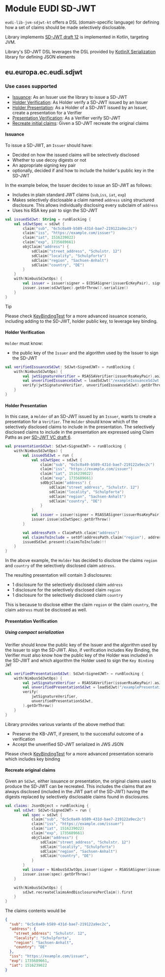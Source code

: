 # Module EUDI SD-JWT

`eudi-lib-jvm-sdjwt-kt` offers a DSL (domain-specific language) for defining how a set of claims should be made selectively
disclosable.

Library implements [SD-JWT draft 12](https://www.ietf.org/archive/id/draft-ietf-oauth-selective-disclosure-jwt-12.html)
is implemented in Kotlin, targeting JVM.

Library's SD-JWT DSL leverages the DSL provided by
[KotlinX Serialization](https://github.com/Kotlin/kotlinx.serialization) library for defining JSON elements

## eu.europa.ec.eudi.sdjwt

### Use cases supported

- [Issuance](#issuance): As an Issuer use the library to issue a SD-JWT
- [Holder Verification](#holder-verification): As Holder verify a SD-JWT issued by an Issuer
- [Holder Presentation](#holder-presentation): As a Holder of a SD-JWT issued by an Issuer, create a presentation for a Verifier
- [Presentation Verification](#presentation-verification): As a Verifier verify SD-JWT
- [Recreate initial claims](#recreate-original-claims): Given a SD-JWT recreate the original claims

#### Issuance

To issue a SD-JWT, an `Issuer` should have:

- Decided on how the issued claims will be selectively disclosed
- Whether to use decoy digests or not
- An appropriate signing key pair
- optionally, decided if and how to include the holder's public key in the SD-JWT

In the example below, the Issuer decides to issue an SD-JWT as follows:

- Includes in plain standard JWT claims (`sub`,`iss`, `iat`, `exp`)
- Makes selectively disclosable a claim named `address` using structured disclosure. This allows individually
  disclosing every subclaim of `address`
- Uses his RSA key pair to sign the SD-JWT

```kotlin
val issuedSdJwt: String = runBlocking {
    val sdJwtSpec = sdJwt {
        claim("sub", "6c5c0a49-b589-431d-bae7-219122a9ec2c")
        claim("iss", "https://example.com/issuer")
        claim("iat", 1516239022)
        claim("exp", 1735689661)
        objClaim("address") {
            sdClaim("street_address", "Schulstr. 12")
            sdClaim("locality", "Schulpforta")
            sdClaim("region", "Sachsen-Anhalt")
            sdClaim("country", "DE")
        }
    }
    with(NimbusSdJwtOps) {
        val issuer = issuer(signer = ECDSASigner(issuerEcKeyPair), signAlgorithm = JWSAlgorithm.ES256)
        issuer.issue(sdJwtSpec).getOrThrow().serialize()
    }
}
```

> [!TIP]
> Please check [KeyBindingTest](src/test/kotlin/eu/europa/ec/eudi/sdjwt/KeyBindingTest.kt) for a more advanced
> issuance scenario, including adding to the SD-JWT, holder public key, to leverage key binding.

#### Holder Verification

`Holder` must know:

- the public key of the `Issuer` and the algorithm used by the Issuer to sign the SD-JWT

```kotlin
val verifiedIssuanceSdJwt: SdJwt<SignedJWT> = runBlocking {
    with(NimbusSdJwtOps) {
        val jwtSignatureVerifier = RSASSAVerifier(issuerRsaKeyPair).asJwtVerifier()
        val unverifiedIssuanceSdJwt = loadSdJwt("/exampleIssuanceSdJwt.txt")
        verify(jwtSignatureVerifier, unverifiedIssuanceSdJwt).getOrThrow()
    }
}
```

#### Holder Presentation

In this case, a `Holder` of an SD-JWT issued by an `Issuer`, wants to create a presentation for a `Verifier`.
The `Holder` should know which of the selectively disclosed claims to include in the presentation.
The selectively disclosed claims to include in the presentation are expressed using Claim Paths as per
[SD-JWT VC draft 6](https://www.ietf.org/archive/id/draft-ietf-oauth-sd-jwt-vc-06.html#name-claim-path).

```kotlin
val presentationSdJwt: SdJwt<SignedJWT> = runBlocking {
    with(NimbusSdJwtOps) {
        val issuedSdJwt = run {
            val sdJwtSpec = sdJwt {
                claim("sub", "6c5c0a49-b589-431d-bae7-219122a9ec2c")
                claim("iss", "https://example.com/issuer")
                claim("iat", 1516239022)
                claim("exp", 1735689661)
                sdObjClaim("address") {
                    sdClaim("street_address", "Schulstr. 12")
                    sdClaim("locality", "Schulpforta")
                    sdClaim("region", "Sachsen-Anhalt")
                    sdClaim("country", "DE")
                }
            }
            val issuer = issuer(signer = RSASSASigner(issuerRsaKeyPair), signAlgorithm = JWSAlgorithm.RS256)
            issuer.issue(sdJwtSpec).getOrThrow()
        }

        val addressPath = ClaimPath.claim("address")
        val claimsToInclude = setOf(addressPath.claim("region"), addressPath.claim("country"))
        issuedSdJwt.present(claimsToInclude)!!
    }
}
```

In the above example, the `Holder` has decided to disclose the claims `region` and `country` of the selectively
disclosed claim `address`.

The resulting presentation will contain 3 disclosures:
* 1 disclosure for the selectively disclosed claim `address`
* 1 disclosure for the selectively disclosed claim `region`
* 1 disclosure for the selectively disclosed claim `country`

This is because to disclose either the claim `region` or the claim `country`, the claim `address` must be
disclosed as well.

#### Presentation Verification

##### Using compact serialization

Verifier should know the public key of the Issuer and the algorithm used by the Issuer
to sign the SD-JWT. Also, if verification includes Key Binding, the Verifier must also
know how the public key of the Holder was included in the SD-JWT and which algorithm
the Holder used to sign the `Key Binding JWT`

```kotlin
val verifiedPresentationSdJwt: SdJwt<SignedJWT> = runBlocking {
    with(NimbusSdJwtOps) {
        val jwtSignatureVerifier = RSASSAVerifier(issuerRsaKeyPair).asJwtVerifier()
        val unverifiedPresentationSdJwt = loadSdJwt("/examplePresentationSdJwt.txt")
        verify(
            jwtSignatureVerifier,
            unverifiedPresentationSdJwt,
        ).getOrThrow()
    }
}
```

Library provides various variants of the above method that:

- Preserve the KB-JWT, if present, to the successful outcome of a verification
- Accept the unverified SD-JWT serialized in JWS JSON

Please check [KeyBindingTest](src/test/kotlin/eu/europa/ec/eudi/sdjwt/KeyBindingTest.kt) for a more advanced
presentation scenario which includes key binding

#### Recreate original claims

Given an `SdJwt`, either issuance or presentation, the original claims used to produce the SD-JWT can be
recreated. This includes the claims that are always disclosed (included in the JWT part of the SD-JWT) having
the digests replaced by selectively disclosable claims found in disclosures.

```kotlin
val claims: JsonObject = runBlocking {
    val sdJwt: SdJwt<SignedJWT> = run {
        val spec = sdJwt {
            claim("sub", "6c5c0a49-b589-431d-bae7-219122a9ec2c")
            claim("iss", "https://example.com/issuer")
            claim("iat", 1516239022)
            claim("exp", 1735689661)
            objClaim("address") {
                sdClaim("street_address", "Schulstr. 12")
                sdClaim("locality", "Schulpforta")
                sdClaim("region", "Sachsen-Anhalt")
                sdClaim("country", "DE")
            }
        }
        val issuer = NimbusSdJwtOps.issuer(signer = RSASSASigner(issuerRsaKeyPair), signAlgorithm = JWSAlgorithm.RS256)
        issuer.issue(spec).getOrThrow()
    }

    with(NimbusSdJwtOps) {
        sdJwt.recreateClaimsAndDisclosuresPerClaim().first
    }
}
```

The claims contents would be

```json
{
  "sub": "6c5c0a49-b589-431d-bae7-219122a9ec2c",
  "address": {
    "street_address": "Schulstr. 12",
    "locality": "Schulpforta",
    "region": "Sachsen-Anhalt",
    "country": "DE"
  },
  "iss": "https://example.com/issuer",
  "exp": 1735689661,
  "iat": 1516239022
}
```
